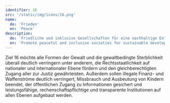 ```yaml
---
identifier: 16
src: '/static/img/icons/16.png'
name:
  de: 'Frieden'
  en: 'Peace'
description:
  de: 'Friedliche und inklusive Gesellschaften für eine nachhaltige Entwicklung fördern, allen Menschen Zugang zur Justiz ermöglichen und leistungsfähige, rechenschaftspflichtige und inklusive Institutionen auf allen Ebenen aufbauen'
  en: 'Promote peaceful and inclusive societies for sustainable development, provide access to justice for all and build effective, accountable and inclusive institutions at all levels'
---
```

Ziel 16 möchte alle Formen der Gewalt und die gewaltbedingte Sterblichkeit überall deutlich verringern 
unter anderem, die Rechtsstaatlichkeit auf nationaler und internationaler Ebene fördern und den 
gleichberechtigten Zugang aller zur Justiz gewährleisten. Außerdem sollen  illegale Finanz- und
Waffenströme deutlich verringert, Missbrauch und Ausbeutung von Kindern beendet, der öffentlichen 
Zugang zu Informationen gesichert und leistungsfähige, rechenschaftspflichtige und transparente 
Institutionen auf allen Ebenen aufgebaut werden. 
